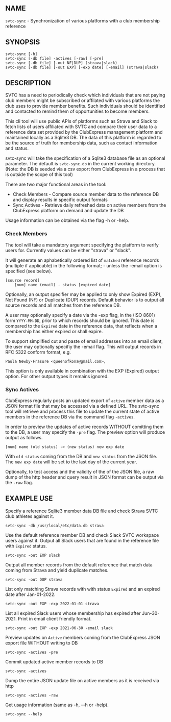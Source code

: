 ## NAME

`svtc-sync` - Synchronization of various platforms with a club membership reference

## SYNOPSIS

    svtc-sync [-h]
    svtc-sync [-db file] -actives [-raw] [-pre]
    svtc-sync [-db file] [-out NF|DUP] (strava|slack)
    svtc-sync [-db file] [-out EXP] [-exp date] [-email] (strava|slack)

## DESCRIPTION

SVTC has a need to periodically check which individuals that are not paying club members might be subscribed or affilated with various platforms the club uses to provide member benefits. Such individuals should be identified and contacted to remind them of opportunities to become members. 

This cli tool will use public APIs of platforms such as Strava and Slack to fetch lists of users affiliated with SVTC and compare their user data to a reference data set provided by the ClubExpress management platform and maintained locally as a Sqlite3 DB. The data of this platform is regarded to be the source of truth for membership data, such as contact information and status.

svtc-sync will take the specification of a Sqlite3 database file as an optional parameter. The default is `svtc-sync.db` in the current working directory. (Note: the DB is seeded via a csv export from ClubExpress in a process that is outside the scope of this tool)

There are two major functional areas in the tool:

- Check Members - Compare source member data to the reference DB and display results in specific output formats
- Sync Actives - Retrieve daily refreshed data on active members from the ClubExpress platform on demand and update the DB

Usage information can be obtained via the flag -h or -help.

### Check Members

The tool will take a mandatory argument specifying the platform to verify users for. Currently values can be either "strava" or "slack".

It will generate an aphabetically ordered list of `matched` reference records (multiple if applicable) in the following format; - unless the -email option is specified (see below).

    [source record]
        [num] name (email) - status [expired date]

Optionally, an output specifier may be applied to only show Expired (EXP), Not Found (NF) or Duplicate (DUP) records. Default behavior is to output all source records and all matches from the reference DB.

A user may optionally specify a date via the -exp flag, in the (ISO 8601) form `YYYY-MM-DD`,  prior to which records should be ignored. This date is compared to the `Expired` date in the reference data, that reflects when a membership has either expired or shall expire.

To support simplified cut and paste of email addresses into an email client, the user may optionally specifiy the -email flag. This will output records in RFC 5322 conform format, e.g.

    Paula Newby-Frasure <queenofkona@gmail.com>,

This option is only available in combination with the EXP (Expired) output option. For other output types it remains ignored.

### Sync Actives

ClubExpress regularly posts an updated export of `active` member data as a JSON format file that may be accessed via a defined URL. The svtc-sync tool will retrieve and process this file to update the current state of active members in the reference DB via the command flag `-actives`.

In order to preview the updates of active records WITHOUT comitting them to the DB, a user may specify the `-pre` flag. The preview option will produce output as follows.

    [num] name (old status) -> (new status) new exp date

With `old status` coming from the DB and `new status` from the JSON file. The `new exp date` will be set to the last day of the current year.

Optionally, to test access and the validity of the of the JSON file, a raw dump of the http header and query result in JSON format can be output via the `-raw` flag.

## EXAMPLE USE

Specify a reference Sqlite3 member data DB file and check Strava SVTC club athletes against it.

    svtc-sync -db /usr/local/etc/data.db strava

Use the default reference member DB and check Slack SVTC workspace users against it. Output all Slack users that are found in the reference file with `Expired` status.

    svtc-sync -out EXP slack

Output all member records from the default reference that match data coming from Strava and yield duplicate matches. 

    svtc-sync -out DUP strava

List only matching Strava records with with status `Expired` and an expired date after Jan-01-2022.

    svtc-sync -out EXP -exp 2022-01-01 strava

List all expired Slack users whose membership has expired after Jun-30-2021. Print in email client friendly format.

    svtc-sync -out EXP -exp 2021-06-30 -email slack

Preview updates on `Active` members coming from the ClubExpress JSON export file WITHOUT writing to DB

    svtc-sync -actives -pre

Commit updated active member records to DB

    svtc-sync -actives

Dump the entire JSON update file on active members as it is received via http

    svtc-sync -actives -raw

Get usage information (same as -h, --h or -help).

    svtc-sync --help

